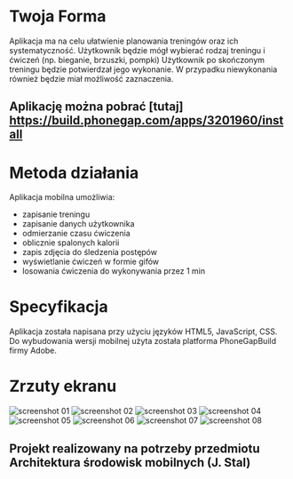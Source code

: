 # Twoja Forma

Aplikacja ma na celu ułatwienie planowania treningów oraz ich systematyczność.
Użytkownik będzie mógł wybierać rodzaj treningu i ćwiczeń (np. bieganie, brzuszki, pompki)
Użytkownik po skończonym treningu będzie potwierdzał
jego wykonanie. W przypadku niewykonania również będzie miał możliwość zaznaczenia.

## Aplikację można pobrać [tutaj] https://build.phonegap.com/apps/3201960/install

# Metoda działania

Aplikacja mobilna umożliwia:
* zapisanie treningu
* zapisanie danych użytkownika
* odmierzanie czasu ćwiczenia
* oblicznie spalonych kalorii
* zapis zdjęcia do śledzenia postępów
* wyświetlanie ćwiczeń w formie gifów
* losowania ćwiczenia do wykonywania przez 1 min


# Specyfikacja

Aplikacja została napisana przy użyciu języków HTML5, JavaScript, CSS.
Do wybudowania wersji mobilnej użyta została platforma PhoneGapBuild firmy Adobe.

# Zrzuty ekranu

![screenshot 01](./screenshots/01.png "01")
![screenshot 02](./screenshots/02.png "02")
![screenshot 03](./screenshots/03.png "03")
![screenshot 04](./screenshots/04.png "04")
![screenshot 05](./screenshots/05.png "05")
![screenshot 06](./screenshots/06.png "06")
![screenshot 07](./screenshots/07.png "07")
![screenshot 08](./screenshots/08.png "08")

## Projekt realizowany na potrzeby przedmiotu Architektura środowisk mobilnych (J. Stal)